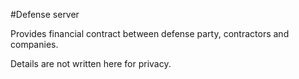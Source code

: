 #Defense server

Provides financial contract between defense party, contractors and companies.

Details are not written here for privacy.

